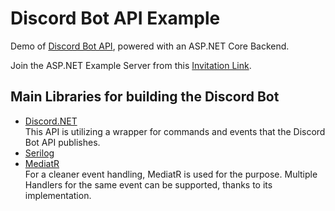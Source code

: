# Discord Bot API Example
Demo of [Discord Bot API](https://discord.com/developers/docs/intro), powered with an ASP.NET Core Backend.

Join the ASP.NET Example Server from this [Invitation Link](https://discord.gg/sRz2RZ4GgN).

## Main Libraries for building the Discord Bot
+ [Discord.NET](https://discordnet.dev/index.html)  
    This API is utilizing a wrapper for commands and events that the Discord Bot API publishes.
+ [Serilog](https://github.com/serilog/serilog-aspnetcore)
+ [MediatR](https://github.com/jbogard/MediatR)  
    For a cleaner event handling, MediatR is used for the purpose. Multiple Handlers for the same event can be supported, thanks to its implementation.
